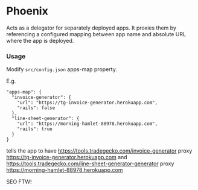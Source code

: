 Phoenix
==================================

Acts as a delegator for separately deployed apps. It proxies them by referencing
a configured mapping between app name and absolute URL where the app is deployed.

### Usage

Modify `src/config.json` apps-map property.

E.g.
```
"apps-map": {
  "invoice-generator": {
    "url": "https://tg-invoice-generator.herokuapp.com",
    "rails": false
  },
  "line-sheet-generator": {
    "url": "https://morning-hamlet-88978.herokuapp.com",
    "rails": true
  }
}
```
tells the app to have https://tools.tradegecko.com/invoice-generator proxy https://tg-invoice-generator.herokuapp.com
and https://tools.tradegecko.com/line-sheet-generator-generator proxy https://morning-hamlet-88978.herokuapp.com

SEO FTW!
